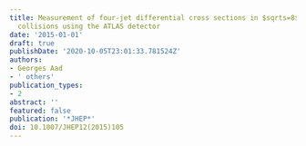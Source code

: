 ```yaml
---
title: Measurement of four-jet differential cross sections in $sqrts=8$ TeV proton-proton
  collisions using the ATLAS detector
date: '2015-01-01'
draft: true
publishDate: '2020-10-05T23:01:33.781524Z'
authors:
- Georges Aad
- ' others'
publication_types:
- 2
abstract: ''
featured: false
publication: '*JHEP*'
doi: 10.1007/JHEP12(2015)105
---
```


